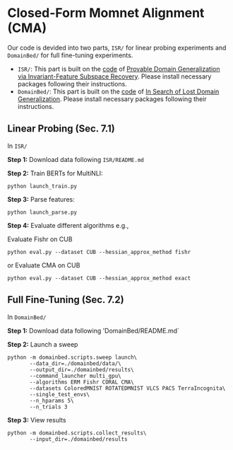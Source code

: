 # Closed-Form Momnet Alignment (CMA)



Our code is devided into two parts, `ISR/` for linear probing experiments and `DomainBed/` for full fine-tuning experiments.

+ `ISR/`: This part is built on the [code](https://github.com/Haoxiang-Wang/ISR) of [Provable Domain Generalization via Invariant-Feature Subspace Recovery](https://arxiv.org/abs/2201.12919). Please install necessary packages following their instructions.
+ `DomainBed/`: This part is built on the [code](https://github.com/facebookresearch/DomainBed) of [In Search of Lost Domain Generalization](https://arxiv.org/abs/2007.01434). Please install necessary packages following their instructions.

## Linear Probing (Sec. 7.1)
In `ISR/`

**Step 1:** Download data following `ISR/README.md`

**Step 2:** Train BERTs for MultiNLI:
```
python launch_train.py
```

**Step 3:** Parse features:
```
python launch_parse.py
```

**Step 4:** Evaluate different algorithms 
e.g., 

Evaluate Fishr on CUB
```
python eval.py --dataset CUB --hessian_approx_method fishr
```
or Evaluate CMA on CUB

```
python eval.py --dataset CUB --hessian_approx_method exact
```



## Full Fine-Tuning (Sec. 7.2)

In `DomainBed/`

**Step 1:** Download data following 'DomainBed/README.md`

**Step 2:** Launch a sweep

```
python -m domainbed.scripts.sweep launch\
       --data_dir=./domainbed/data/\
       --output_dir=./domainbed/results\
       --command_launcher multi_gpu\
       --algorithms ERM Fishr CORAL CMA\
       --datasets ColoredMNIST ROTATEDMNIST VLCS PACS TerraIncognita\
       --single_test_envs\
       --n_hparams 5\
       --n_trials 3
```

**Step 3:** View results
```       
python -m domainbed.scripts.collect_results\
       --input_dir=./domainbed/results
```

